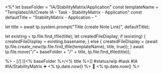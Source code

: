 <%*
let baseFolder = "IA/StabilityMatrix/Application"
const templateName = "Templates/IA/Create IA - Task - StabilityMatrix - Application"
const defaultTitle = "StabilityMatrix - Application - "

let title = await tp.system.prompt("Title (create Note Link)", defaultTitle);

let existing = tp.file.find_tfile(title);
let createdFileDisplay;
if (existing) {
  createdFileDisplay = existing.basename;
} else {
  createdFileDisplay = (await tp.file.create_new(tp.file.find_tfile(templateName), title, true));
}
await tp.file.move("/"+ baseFolder + "/" + title, tp.file.find_tfile(title));

%>   - [/] [[<% baseFolder %>/<% title %>]]  #status/wip #task  #IA #IA/StabilityMatrix   ➕ <% tp.date.now() %> 🛫 <% tp.date.now() %>